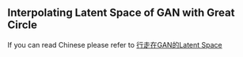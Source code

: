## Interpolating Latent Space of GAN with Great Circle

If you can read Chinese please refer to [行走在GAN的Latent Space](https://zhuanlan.zhihu.com/p/32135185)